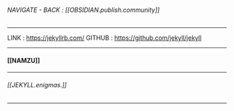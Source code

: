 
###### NAVIGATE - BACK : [[OBSIDIAN.publish.community]]
------

LINK : https://jekyllrb.com/
GITHUB : https://github.com/jekyll/jekyll

----
#### [[NAMZU]]



-----
###### [[JEKYLL.enigmas.]]
------
